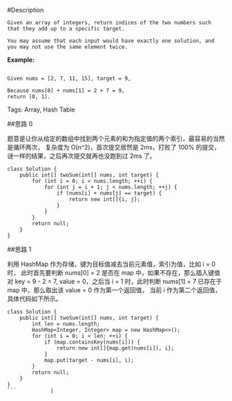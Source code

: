 #Description
```
Given an array of integers, return indices of the two numbers such that they add up to a specific target.

You may assume that each input would have exactly one solution, and you may not use the same element twice.
```
**Example:**

```

Given nums = [2, 7, 11, 15], target = 9,

Because nums[0] + nums[1] = 2 + 7 = 9,
return [0, 1].

```
Tags: Array, Hash Table


##思路 0

题意是让你从给定的数组中找到两个元素的和为指定值的两个索引，最容易的当然是循环两次，
复杂度为 O(n^2)，首次提交居然是 2ms，打败了 100% 的提交，谜一样的结果，之后再次提交就再也没跑到过 2ms 了。
```
class Solution {
    public int[] twoSum(int[] nums, int target) {
        for (int i = 0; i < nums.length; ++i) {
            for (int j = i + 1; j < nums.length; ++j) {
                if (nums[i] + nums[j] == target) {
                    return new int[]{i, j};
                }
            }
        }
        return null;
    }
}
```
##思路 1

利用 HashMap 作为存储，键为目标值减去当前元素值，索引为值，比如 i = 0 时，
此时首先要判断 nums[0] = 2 是否在 map 中，如果不存在，那么插入键值对 key = 9 - 2 = 7,
 value = 0，之后当 i = 1 时，此时判断 nums[1] = 7 已存在于 map 中，那么取出该 value = 0 作为第一个返回值，
 当前 i 作为第二个返回值，具体代码如下所示。
```
class Solution {
    public int[] twoSum(int[] nums, int target) {
        int len = nums.length;
        HashMap<Integer, Integer> map = new HashMap<>();
        for (int i = 0; i < len; ++i) {
            if (map.containsKey(nums[i])) {
                return new int[]{map.get(nums[i]), i};
            }
            map.put(target - nums[i], i);
        }
        return null;
    }
}
```           |










